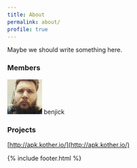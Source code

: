 ```yaml
---
title: About
permalink: about/
profile: true
---
```


Maybe we should write something here.

### Members

![benjick](/assets/images/avatar/benjick.png) benjick

### Projects

[http://apk.kother.io/](http://apk.kother.io/)

{% include footer.html %}